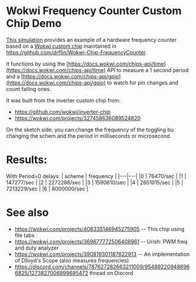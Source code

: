 # Wokwi Frequency Counter Custom Chip Demo

[This simulation](https://wokwi.com/projects/406518140295703553) provides an example of a hardware frequency counter
based on a [Wokwi custom chip](https://docs.wokwi.com/chips-api/getting-started) maintained in https://github.com/drf5n/Wokwi-Chip-FrequencyCounter.

It functions by using the [https://docs.wokwi.com/chips-api/time](https://docs.wokwi.com/chips-api/time) API 
to measure a 1 second period and a [https://docs.wokwi.com/chips-api/gpio](https://docs.wokwi.com/chips-api/gpio) to watch for pin changes and count falling ones.

It was built from the inverter custom chip from:
* https://github.com/wokwi/inverter-chip
* https://wokwi.com/projects/327458636089524820

On the sketch side, you can change the frequency of the toggling bu changing the schem and
the period in milliseconds or microsecond.

# Results:
With Period=0 delays:
| scheme | frequency |
|---|---|
|0 |   76470/sec |
|1 |  147277/sec |
|2 | 2272286/sec |
|3 | 1590610/sec |
|4 | 2651015/sec |
|5 | 7213229/sec |
|6 | 8000000/sec | 

# See also

* https://wokwi.com/projects/406335146945275905 -- This chip using file tabs
* https://wokwi.com/projects/369677772506408961 -- Urish: PWM freq and duty analyzer
* https://wokwi.com/projects/390819301187622913 -- An implementation of Dlloyd's Scope (also measures frequencies)
* https://discord.com/channels/787627282663211009/954892209486966825/1273827006999695472 thread on Discord


